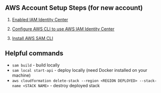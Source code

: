## AWS Account Setup Steps (for new account)

1. [Enabled IAM Identity Center](https://docs.aws.amazon.com/singlesignon/latest/userguide/getting-started.html)

2. [Configure AWS CLI to use AWS IAM Identity Center](https://docs.aws.amazon.com/cli/latest/userguide/cli-configure-sso.html#sso-configure-profile-token-auto)

3. [Install AWS SAM CLI](https://docs.aws.amazon.com/serverless-application-model/latest/developerguide/install-sam-cli.html)


## Helpful commands

- `sam build` - build locally
- `sam local start-api` - deploy locally (need Docker installed on your machine)
- `aws cloudformation delete-stack --region <REGION DEPLOYED> --stack-name <STACK NAME>` - destroy deployed stack
